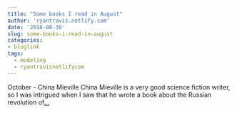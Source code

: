 ```yaml
---
title: "Some books I read in August"
author: 'ryantravis.netlify.com'
date: '2018-08-30'
slug: some-books-i-read-in-august
categories:
- bloglink
tags:
  - modeling
  - ryantravisnetlifycom
---
```


October - China MievilleChina Mieville is a very good science fiction writer, so I was intrigued when I saw that he wrote a book about the Russian revolution of[... <i class="fas fa-external-link-alt"></i>](http://ryantravis.netlify.com/post/some-books-i-read-in-august/)

